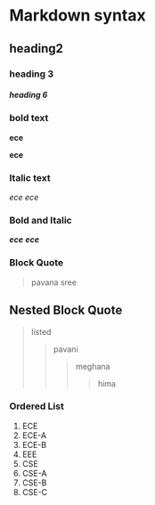 # Markdown syntax
## heading2
### heading 3
##### heading 6
### bold text
**ece**

__ece__
### Italic text
*ece*
_ece_
### Bold and Italic
**_ece_**
__*ece*__
### Block Quote
> pavana sree
## Nested Block Quote
> listed
>> pavani
>>> meghana
>>>> hima
### Ordered List
1. ECE
  1. ECE-A
  2. ECE-B
2. EEE
3. CSE
  1. CSE-A
  2. CSE-B
  3. CSE-C
  
